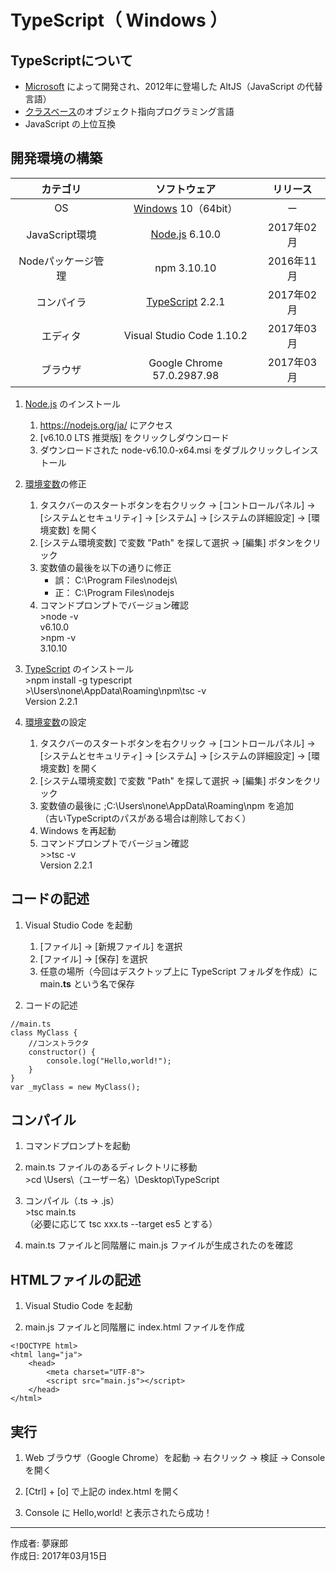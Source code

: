 # TypeScript（ Windows ）

## TypeScriptについて

* [Microsoft](https://github.com/Microsoft/TypeScript) によって開発され、2012年に登場した AltJS（JavaScript の代替言語）
* [クラスベース](http://bit.ly/2lBXgbE)のオブジェクト指向プログラミング言語
* JavaScript の上位互換

## 開発環境の構築

|カテゴリ|ソフトウェア|リリース|
|:--:|:--:|:--:|
|OS|[Windows](https://ja.wikipedia.org/wiki/Microsoft_Windows) 10（64bit）|ー|
|JavaScript環境|[Node.js](https://nodejs.org/ja/) 6.10.0|2017年02月|
|Nodeパッケージ管理|npm 3.10.10|2016年11月|
|コンパイラ|[TypeScript](https://www.typescriptlang.org/index.html) 2.2.1|2017年02月|
|エディタ|Visual Studio Code 1.10.2|2017年03月|
|ブラウザ|Google Chrome 57.0.2987.98|2017年03月|

1. [Node.js](https://nodejs.org/ja/) のインストール  
    1. https://nodejs.org/ja/ にアクセス
    1. [v6.10.0 LTS 推奨版] をクリックしダウンロード
    1. ダウンロードされた node-v6.10.0-x64.msi をダブルクリックしインストール

1. [環境変数](http://bit.ly/2lCIAgK)の修正  
    1. タスクバーのスタートボタンを右クリック → [コントロールパネル] → [システムとセキュリティ] → [システム] → [システムの詳細設定] → [環境変数] を開く
    1. [システム環境変数] で変数 "Path" を探して選択 → [編集] ボタンをクリック
    1. 変数値の最後を以下の通りに修正
        * 誤： C:\Program Files\nodejs\
        * 正： C:\Program Files\nodejs
    1. コマンドプロンプトでバージョン確認  
        \>node -v  
        v6.10.0  
        \>npm -v  
        3.10.10

1. [TypeScript](https://www.typescriptlang.org/index.html) のインストール  
    \>npm install -g typescript  
    \>\Users\none\AppData\Roaming\npm\tsc -v  
    Version 2.2.1

1. [環境変数](http://bit.ly/2lCIAgK)の設定  
    1. タスクバーのスタートボタンを右クリック → [コントロールパネル] → [システムとセキュリティ] → [システム] → [システムの詳細設定] → [環境変数] を開く
    1. [システム環境変数] で変数 "Path" を探して選択 → [編集] ボタンをクリック
    1. 変数値の最後に ;C:\Users\none\AppData\Roaming\npm を追加  
    （古いTypeScriptのパスがある場合は削除しておく）
    1. Windows を再起動
    1. コマンドプロンプトでバージョン確認  
        \>>tsc -v  
        Version 2.2.1

## コードの記述

1. Visual Studio Code を起動
    1. [ファイル] → [新規ファイル] を選択
    1. [ファイル] → [保存] を選択
    1. 任意の場所（今回はデスクトップ上に TypeScript フォルダを作成）に main<b>.ts</b> という名で保存

1. コードの記述
```
//main.ts
class MyClass {
    //コンストラクタ
    constructor() {
        console.log("Hello,world!");
    }
}
var _myClass = new MyClass();
```

## コンパイル

1. コマンドプロンプトを起動

1. main.ts ファイルのあるディレクトリに移動  
\>cd \Users\（ユーザー名）\Desktop\TypeScript

1. コンパイル（.ts → .js）  
\>tsc main.ts  
（必要に応じて tsc xxx.ts --target es5 とする）

1. main.ts ファイルと同階層に main.js ファイルが生成されたのを確認

## HTMLファイルの記述

1. Visual Studio Code を起動

1. main.js ファイルと同階層に index.html ファイルを作成

```
<!DOCTYPE html>
<html lang="ja">
    <head>
        <meta charset="UTF-8">
        <script src="main.js"></script>
    </head>
</html>
```

## 実行

1. Web ブラウザ（Google Chrome）を起動 → 右クリック → 検証 → Console を開く

1. [Ctrl] + [o] で上記の index.html を開く

1. Console に Hello,world! と表示されたら成功！

***
作成者: 夢寐郎  
作成日: 2017年03月15日
